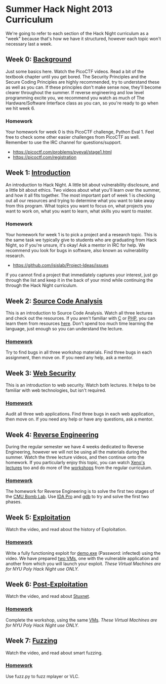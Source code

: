 # Summer Hack Night 2013 Curriculum

We're going to refer to each section of the Hack Night curriculum as a "week" because that's how we have it structured, however each topic won't necessary last a week.

## Week 0:  [Background](https://github.com/isislab/Hack-Night/blob/master/2013-Summer/HackNight.md#week-0-background)
Just some basics here.  Watch the PicoCTF videos.  Read a bit of the textbook chapter until you get bored.  The Security Principles and the Secure Coding Principles are highly recommended, try to understand these as well as you can.  If these principles don't make sense now, they'll become clearer throughout the summer.  If reverse engineering and low level programming excite you, we recommend you watch as much of The Hardware/Software Interface class as you can, so you're ready to go when we hit week 6.

### Homework
Your homework for week 0 is this PicoCTF challenge, Python Eval 1.  Feel free to check some other easier challenges from PicoCTF as well.  Remember to use the IRC channel for questions/support.

* https://picoctf.com/problems/pyeval/stage1.html
* https://picoctf.com/registration

## Week 1:  [Introduction](https://github.com/isislab/Hack-Night/blob/master/2013-Summer/HackNight.md#week-1-introduction)
An introduction to Hack Night.  A little bit about vulnerability disclosure, and a little bit about ethics.  Two videos about what you'll learn over the summer, and how it all fits together.  The most important part of week 1 is checking out all our resources and trying to determine what you want to take away from this program.  What topics you want to focus on, what projects you want to work on, what you want to learn, what skills you want to master.

### Homework
Your homework for week 1 is to pick a project and a research topic.  This is the same task we typically give to students who are graduating from Hack Night, so if you're unsure, it's okay!  Ask a mentor in IRC for help.  We recommend you look for bugs in software, also known as vulnerability research.

* https://github.com/isislab/Project-Ideas/issues

If you cannot find a project that immediately captures your interest, just go through the list and keep it in the back of your mind while continuing the through the Hack Night curriculum.

## Week 2:  [Source Code Analysis](https://github.com/isislab/Hack-Night/blob/master/2013-Summer/HackNight.md#week-2-code-auditing)
This is an introduction to Source Code Analysis.  Watch all three lectures and check out the resources.  If you aren't familiar with [C](https://github.com/isislab/Project-Ideas/wiki/Programming#c) or [PHP](https://github.com/isislab/Project-Ideas/wiki/Programming#php), you can learn them from resources [here](https://github.com/isislab/Project-Ideas/wiki/Programming).  Don't spend too much time learning the language, just enough so you can understand the lecture.

### [Homework](https://github.com/isislab/Hack-Night/blob/master/2013-Summer/HackNight.md#week-3-code-auditing-workshop)
Try to find bugs in all three workshop materials.  Find three bugs in each assignment, then move on.  If you need any help, ask a mentor.

## Week 3:  [Web Security](https://github.com/isislab/Hack-Night/blob/master/2013-Summer/HackNight.md#week-4-web-hacking)
This is an introduction to web security.  Watch both lectures.  It helps to be familiar with web technologies, but isn't required.

### [Homework](https://github.com/isislab/Hack-Night/blob/master/2013-Summer/HackNight.md#week-5-web-hacking-workshop)
Audit all three web applications.  Find three bugs in each web application, then move on.  If you need any help or have any questions, ask a mentor.

## Week 4:  [Reverse Engineering](https://github.com/isislab/Hack-Night/blob/master/2013-Summer/HackNight.md#week-6-reverse-engineering)
During the regular semester we have 4 weeks dedicated to Reverse Engineering, however we will not be using all the materials during the summer.  Watch the three lecture videos, and then continue onto the homework.  If you particularly enjoy this topic, you can watch [Xeno's lectures](https://github.com/isislab/Hack-Night/blob/master/2013-Summer/HackNight.md#week-8-introduction-to-x86) too and do more of the [workshops](https://github.com/isislab/Hack-Night/blob/master/2013-Summer/HackNight.md#week-7-reverse-engineering-workshop) from the regular curriculum.

### [Homework](https://github.com/isislab/Hack-Night/blob/master/2013-Summer/HackNight.md#week-9-x86-split-workshop)
The homework for Reverse Engineering is to solve the first two stages of the [CMU Bomb Lab](http://csapp.cs.cmu.edu/public/1e/bomb.tar).  Use [IDA Pro](https://www.hex-rays.com/products/ida/support/download_demo.shtml) and [gdb](http://www.yolinux.com/TUTORIALS/GDB-Commands.html) to try and solve the first two phases.

## Week 5:  [Exploitation](https://github.com/isislab/Hack-Night/blob/master/2013-Summer/HackNight.md#week-10-exploiting-memory-corruption)
Watch the video, and read about the history of Exploitation.

### [Homework](https://github.com/isislab/Hack-Night/blob/master/2013-Summer/HackNight.md#week-11-exploiting-memory-corruption-workshop)
Write a fully functioning exploit for [demo.exe](http://pentest.cryptocity.net/files/exploitation/demo.zip) (Password: infected) using the video.  We have prepared [two VMs](http://isis.poly.edu/~hake/hacknight/), one with the vulnerable application and another from which you will launch your exploit.  *These Virtual Machines are for NYU Poly Hack Night use ONLY.*

## Week 6:  [Post-Exploitation](https://github.com/isislab/Hack-Night/blob/master/2013-Summer/HackNight.md#week-12-post-exploitation)
Watch the video, and read about [Stuxnet](http://pentest.cryptocity.net/files/operations/references/w32_stuxnet_dossier.pdf).

### [Homework](https://github.com/isislab/Hack-Night/blob/master/2013-Summer/HackNight.md#workshop-material)
Complete the workshop, using the same [VMs](http://isis.poly.edu/~hake/hacknight/).  *These Virtual Machines are for NYU Poly Hack Night use ONLY.*

## Week 7:  [Fuzzing](https://github.com/isislab/Hack-Night/blob/master/2013-Summer/HackNight.md#week-13-fuzzing)
Watch the video, and read about smart fuzzing.

### [Homework](https://github.com/isislab/Hack-Night/blob/master/2013-Summer/HackNight.md#workshop-materials-5)
Use fuzz.py to fuzz mplayer or VLC.

